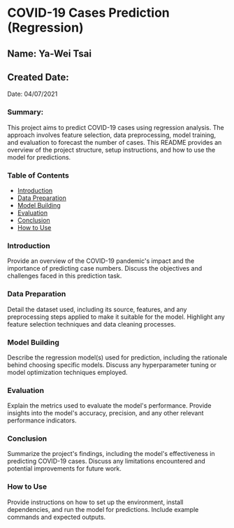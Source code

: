 # COVID-19 Cases Prediction (Regression)

## Name: Ya-Wei Tsai

## Created Date:

Date: 04/07/2021

### Summary:

This project aims to predict COVID-19 cases using regression analysis. The approach involves feature selection, data preprocessing, model training, and evaluation to forecast the number of cases. This README provides an overview of the project structure, setup instructions, and how to use the model for predictions.

### Table of Contents

- [Introduction](#introduction)
- [Data Preparation](#data-preparation)
- [Model Building](#model-building)
- [Evaluation](#evaluation)
- [Conclusion](#conclusion)
- [How to Use](#how-to-use)


### Introduction

Provide an overview of the COVID-19 pandemic's impact and the importance of predicting case numbers. Discuss the objectives and challenges faced in this prediction task.

### Data Preparation

Detail the dataset used, including its source, features, and any preprocessing steps applied to make it suitable for the model. Highlight any feature selection techniques and data cleaning processes.

### Model Building

Describe the regression model(s) used for prediction, including the rationale behind choosing specific models. Discuss any hyperparameter tuning or model optimization techniques employed.

### Evaluation

Explain the metrics used to evaluate the model's performance. Provide insights into the model's accuracy, precision, and any other relevant performance indicators.

### Conclusion

Summarize the project's findings, including the model's effectiveness in predicting COVID-19 cases. Discuss any limitations encountered and potential improvements for future work.

### How to Use

Provide instructions on how to set up the environment, install dependencies, and run the model for predictions. Include example commands and expected outputs.




